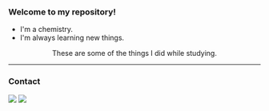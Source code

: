 
### Welcome to my repository!
- I'm a chemistry.
- I'm always learning new things.
<div align="center">
These are some of the things I did while studying.
</div>

---

<h3 align="left">Contact</h3>
<div>  
  <a href="https://www.linkedin.com/in/luis-guilherme-giannina-sante-5382b91b2/" target="_blank"><img src="https://img.shields.io/badge/-LinkedIn-%230077B5?style=for-the-badge&logo=linkedin&logoColor=white" target="_blank"></a> 
  <a target="_blank" href="mailto:l.g.g.sante@gmail.com"><img src="https://img.shields.io/badge/-Gmail-D14836?style=for-the-badge&logo=Gmail&logoColor=white"></img></a>
</div>
